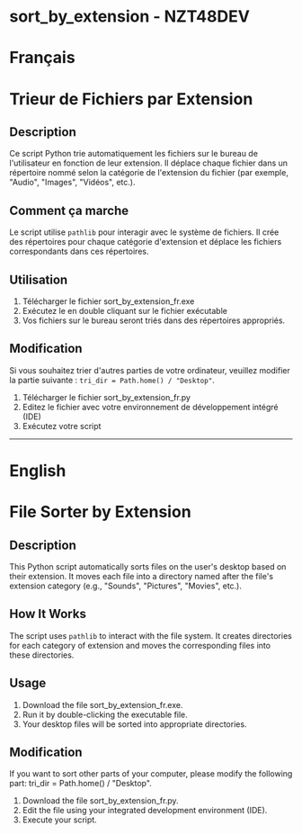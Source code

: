 # sort_by_extension - NZT48DEV

# Français

# Trieur de Fichiers par Extension

## Description
Ce script Python trie automatiquement les fichiers sur le bureau de l'utilisateur en fonction de leur extension. Il déplace chaque fichier dans un répertoire nommé selon la catégorie de l'extension du fichier (par exemple, "Audio", "Images", "Vidéos", etc.).

## Comment ça marche
Le script utilise `pathlib` pour interagir avec le système de fichiers. Il crée des répertoires pour chaque catégorie d'extension et déplace les fichiers correspondants dans ces répertoires.

## Utilisation
1. Télécharger le fichier sort_by_extension_fr.exe
2. Exécutez le en double cliquant sur le fichier exécutable
3. Vos fichiers sur le bureau seront triés dans des répertoires appropriés.

## Modification
Si vous souhaitez trier d'autres parties de votre ordinateur, veuillez modifier la partie suivante : `tri_dir = Path.home() / "Desktop"`.

1. Télécharger le fichier sort_by_extension_fr.py
2. Editez le fichier avec votre environnement de développement intégré (IDE)
3. Exécutez votre script

_____________________________________________________________________________________________________

# English

# File Sorter by Extension

## Description
This Python script automatically sorts files on the user's desktop based on their extension. It moves each file into a directory named after the file's extension category (e.g., "Sounds", "Pictures", "Movies", etc.).

## How It Works
The script uses `pathlib` to interact with the file system. It creates directories for each category of extension and moves the corresponding files into these directories.

## Usage 
1. Download the file sort_by_extension_fr.exe.
2. Run it by double-clicking the executable file.
3. Your desktop files will be sorted into appropriate directories.

## Modification
If you want to sort other parts of your computer, please modify the following part: tri_dir = Path.home() / "Desktop".

1. Download the file sort_by_extension_fr.py.
2. Edit the file using your integrated development environment (IDE).
3. Execute your script.
